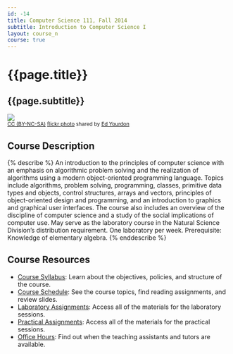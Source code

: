 ```yaml
---
id: -14
title: Computer Science 111, Fall 2014
subtitle: Introduction to Computer Science I
layout: course_n
course: true
---
```


# {{page.title}}
## {{page.subtitle}}

<a title="Thinkin' about the code" href="http://flickr.com/photos/yourdon/2681686220"><img class="img-responsive-tight" src="http://farm4.static.flickr.com/3161/2681686220_1f39f404f4_z.jpg" /></a><br /><small><a href="http://creativecommons.org/licenses/by-nc-sa/2.0/">CC (BY-NC-SA)</a> <a title="Thinkin' about the code" href="http://flickr.com/photos/yourdon/2681686220">flickr photo</a> shared by <a href="http://flickr.com/people/yourdon">Ed Yourdon</a></small>

## Course Description

{% describe %}
An introduction to the principles of computer science with an emphasis on algorithmic problem solving and the
realization of algorithms using a modern object-oriented programming language. Topics include algorithms, problem
solving, programming, classes, primitive data types and objects, control structures, arrays and vectors, principles of
object-oriented design and programming, and an introduction to graphics and graphical user interfaces. The course also
includes an overview of the discipline of computer science and a study of the social implications of computer use. May
serve as the laboratory course in the Natural Science Division’s distribution requirement. One laboratory per week.
Prerequisite: Knowledge of elementary algebra.
{% enddescribe %}

## Course Resources

<ul class="fa-ul">

<li><i class="fa-li fa fa-arrow-right"></i><a href="{{site.baseurl}}teaching/cs111F2014/provide/syllabus/cs111F2014-syllabus.pdf"
class="major">Course Syllabus</a>: Learn about the objectives, policies, and structure of the course.

<li><i class="fa-li fa fa-arrow-right"></i><a href="{{site.baseurl}}teaching/cs111F2014/schedule/"
class="major">Course Schedule</a>: See the course topics, find reading assignments, and review slides.

<li><i class="fa-li fa fa-arrow-right"></i><a href="{{site.baseurl}}teaching/cs111F2014/laboratories/"
class="major">Laboratory Assignments</a>: Access all of the materials for the laboratory sessions.

<li><i class="fa-li fa fa-arrow-right"></i><a href="{{site.baseurl}}teaching/cs111F2014/practicals/"
class="major">Practical Assignments</a>: Access all of the materials for the practical sessions.

<li><i class="fa-li fa fa-arrow-right"></i><a href="{{site.baseurl}}teaching/cs111F2014/officehours/"
class="major">Office Hours</a>: Find out when the teaching assistants and tutors are available.

</ul>

